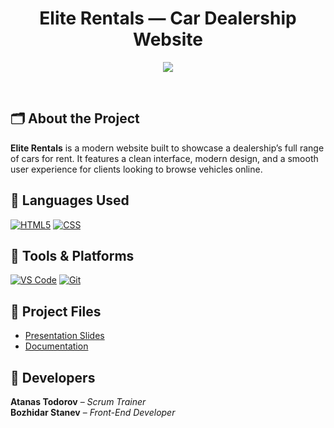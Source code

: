 <h1 align="center">Elite Rentals — Car Dealership Website</h1>

<p align="center">
  <img src="https://i.imgur.com/tBHmvsw.png"/>
</p>

<br>

## 🗂 About the Project

**Elite Rentals** is a modern website built to showcase a dealership’s full range of cars for rent. It features a clean interface, modern design, and a smooth user experience for clients looking to browse vehicles online.

## 🧪 Languages Used

<p align="left">
  <a href="https://en.wikipedia.org/wiki/HTML"><img src="https://i.imgur.com/6UPrSqj.png" alt="HTML5"/></a>
  <a href="https://git-scm.com/"><img src="https://i.imgur.com/QAlyJwJ.png" alt="CSS"/></a>
</p>

## 🧰 Tools & Platforms

<p align="left">
  <a href="https://code.visualstudio.com/"><img src="https://img.icons8.com/color/48/000000/visual-studio-code-2019.png" alt="VS Code"/></a>
  <a href="https://git-scm.com/"><img src="https://img.icons8.com/color/48/000000/git.png" alt="Git"/></a>
</p>

## 📄 Project Files

* [Presentation Slides](https://blank)
* [Documentation](https://blank)


## 👤 Developers

**Atanas Todorov** – *Scrum Trainer* <br>
**Bozhidar Stanev** – *Front-End Developer*
